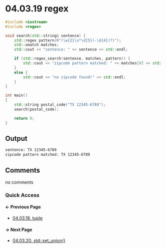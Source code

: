 # 04.03.19 regex

```cxx
#include <iostream>
#include <regex>

void search(std::string& sentence) {
    std::regex pattern(R"(\w{2}\s*\d{5}(-\d{4})?)");
    std::smatch matches;
    std::cout << "sentence: " << sentence << std::endl;

    if (std::regex_search(sentence, matches, pattern)) {
        std::cout << "zipcode pattern matched: " << matches[0] << std::endl;
    }
    else {
        std::cout << "no zipcode found!" << std::endl;
    }
}

int main()
{
    std::string postal_code("TX 12345-6789");
    search(postal_code); 

    return 0;
}

```

## Output

```txt
sentence: TX 12345-6789
zipcode pattern matched: TX 12345-6789
```

## Comments

no comments

### Quick Access

<div class="previous_page pagination">

#### &#8592; Previous Page

* [04.03.18. tuple](./../../04.more_stl/03.algorithms/18.tuple.md)

</div>
<div class="next_page pagination">

#### &#8594; Next Page

* [04.03.20. std::set_union&lpar;&rpar;](./../../04.more_stl/03.algorithms/20.set_union.md)

</div>
